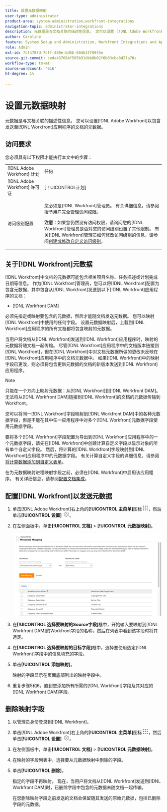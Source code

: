 ```yaml
---
title: 设置元数据映射
user-type: administrator
product-area: system-administration;workfront-integrations
navigation-topic: administrator-integrations
description: 元数据是与文档关联的描述性信息。 您可以设置 [!DNL Adobe Workfront] 以包含发送至 [!DNL Workfront] 应用程序的文档的元数据。
author: Caroline
feature: System Setup and Administration, Workfront Integrations and Apps
role: Admin
exl-id: 7cf4787d-7cff-489e-bd5b-69db3ff09f6e
source-git-commit: ceda437684f565b91dbb8b02f6b03cbe8d27a70a
workflow-type: tm+mt
source-wordcount: '616'
ht-degree: 1%

---
```


# 设置元数据映射

元数据是与文档关联的描述性信息。 您可以设置[!DNL Adobe Workfront]以包含发送至[!DNL Workfront]应用程序的文档的元数据。

## 访问要求

您必须具有以下权限才能执行本文中的步骤：

<table style="table-layout:auto"> 
 <col> 
 <col> 
 <tbody> 
  <tr> 
   <td role="rowheader">[!DNL Adobe Workfront] 计划</td> 
   <td>任何</td> 
  </tr> 
  <tr> 
   <td role="rowheader">[!DNL Adobe Workfront] 许可证</td> 
   <td>[！UICONTROL计划]</td> 
  </tr> 
  <tr> 
   <td role="rowheader">访问级别配置</td> 
   <td> <p>您必须是[!DNL Workfront]管理员。 有关详细信息，请参阅<a href="../../administration-and-setup/add-users/configure-and-grant-access/grant-a-user-full-administrative-access.md" class="MCXref xref">授予用户完全管理访问权限</a>。</p> <p><b>注意</b>：如果您仍然没有访问权限，请询问您的[!DNL Workfront]管理员是否对您的访问级别设置了其他限制。 有关[!DNL Workfront]管理员如何修改访问级别的信息，请参阅<a href="../../administration-and-setup/add-users/configure-and-grant-access/create-modify-access-levels.md" class="MCXref xref">创建或修改自定义访问级别</a>。</p> </td> 
  </tr> 
 </tbody> 
</table>

## 关于[!DNL Workfront]元数据

[!DNL Workfront]中文档的元数据可能包含相关项目名称、任务描述或计划完成日期等信息。 作为[!DNL Workfront]管理员，您可以将[!DNL Workfront]配置为包含元数据，其中包含从[!DNL Workfront]发送到以下[!DNL Workfront]应用程序的文档：

* [!DNL Workfront DAM]

必须先指定或映射要包含的元数据，然后才能随文档发送元数据。 您可以映射[!DNL Workfront]中使用的任何字段。 设置元数据映射后，上载到[!DNL Workfront]应用程序的所有文档都将包含映射的元数据。

当用户将文档从[!DNL Workfront]发送到[!DNL Workfront]应用程序时，映射的元数据将随文档一起传输。 尽管[!DNL Workfront]应用程序中的文档版本链接到[!DNL Workfront]，但在[!DNL Workfront]中对文档元数据所做的更改未反映在[!DNL Workfront]应用程序中的文档元数据中。 如果[!DNL Workfront]中的映射字段已更改，则必须将包含更新元数据的文档的新版本发送到[!DNL Workfront]应用程序。

>[!NOTE]
>
>只能在一个方向上映射元数据：从[!DNL Workfront]到[!DNL Workfront DAM]。 无法将从[!DNL Workfront DAM]链接到[!DNL Workfront]的文档的元数据传输到Workfront。

您可以将同一[!DNL Workfront]字段映射到[!DNL Workfront DAM]中的各种元数据字段，但是不能在其中任一应用程序中对多个[!DNL Workfront]元数据字段使用元数据字段。

要将多个[!DNL Workfront]字段配置为导出到[!DNL Workfront]应用程序中的一个元数据字段，请先在[!DNL Workfront]中创建计算自定义字段以显示对象的所有单个自定义字段。 然后，将计算的[!DNL Workfront]字段映射到[!DNL Workfront]应用程序中的元数据字段。 有关计算自定义字段的详细信息，请参阅[将计算数据添加到自定义表单](../../administration-and-setup/customize-workfront/create-manage-custom-forms/add-calculated-data-to-custom-form.md)。

在为元数据映射进程映射字段之前，必须在[!DNL Workfront]中启用该应用程序。 有关详细信息，请参阅[配置文档集成](../../administration-and-setup/configure-integrations/configure-document-integrations.md)。

## 配置[!DNL Workfront]以发送元数据

1. 单击[!DNL Adobe Workfront]右上角的&#x200B;**[!UICONTROL 主菜单]**&#x200B;图标![](assets/main-menu-icon.png)，然后单击&#x200B;**[!UICONTROL 设置]** ![](assets/gear-icon-settings.png)。

1. 在左侧面板中，单击&#x200B;**[!UICONTROL 文档]** > **[!UICONTROL 元数据映射]**。

   ![](assets/metadata-mapping.png)

1. 在&#x200B;**[!UICONTROL 选择要映射的Source字段]**&#x200B;框中，开始输入要映射到[!DNL Workfront DAM]的Workfront字段的名称，然后在列表中看到该字段时将其选定。
1. 在&#x200B;**[!UICONTROL 选择要映射的目标字段]**&#x200B;框中，选择要使用选定[!DNL Workfront]字段中的信息填充的字段。

1. 单击&#x200B;**[!UICONTROL 添加映射]**。

   映射的字段显示在页面底部列出的映射字段中。

1. 重复步骤5和6，直到您添加所有所需的[!DNL Workfront]字段及其对应的[!DNL Workfront DAM]字段。

## 删除映射字段

1. 以管理员身份登录到[!DNL Workfront]。
1. 单击[!DNL Adobe Workfront]右上角的&#x200B;**[!UICONTROL 主菜单]**&#x200B;图标![](assets/main-menu-icon.png)，然后单击&#x200B;**[!UICONTROL 设置]** ![](assets/gear-icon-settings.png)。

1. 在左侧面板中，单击&#x200B;**[!UICONTROL 文档]** > **[!UICONTROL 元数据映射]**。

1. 在映射的字段列表中，选择要从元数据映射中删除的字段。
1. 单击&#x200B;**[!UICONTROL 删除]**。

   指定的字段不再映射。 现在，当用户将文档从[!DNL Workfront]发送到[!DNL Workfront DAM]时，已删除字段中包含的元数据未随文档一起传输。

   在您删除映射字段之前发送的文档会保留随其发送的原始元数据，包括已删除字段的元数据。
